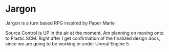 # Jargon
Jargon is a turn based RPG inspired by Paper Mario 

Source Control is UP in the air at the moment. Am planning on moving onto to Plastic SCM. Right after I get confirmation of the finalized design docs, since we are going to be working in under Unreal Engine 5.
